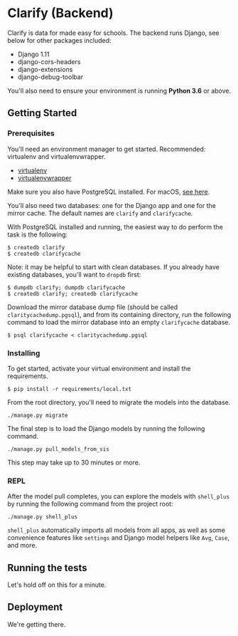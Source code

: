 # Clarify (Backend)

Clarify is data for made easy for schools. The backend runs Django, see below for other packages included:

- Django 1.11
- django-cors-headers
- django-extensions
- django-debug-toolbar

You'll also need to ensure your environment is running **Python 3.6** or above. 

## Getting Started

### Prerequisites

You'll need an environment manager to get started. Recommended: virtualenv and virtualenvwrapper.

- [virtualenv](https://virtualenv.pypa.io/en/stable/installation/)
- [virtualenvwrapper](https://virtualenvwrapper.readthedocs.io/en/latest/install.html)

Make sure you also have PostgreSQL installed. For macOS, [see here](http://postgresapp.com/). 

You'll also need two databases: one for the Django app and one for the mirror cache.  The default names are `clarify` and `clarifycache`.

With PostgreSQL installed and running, the easiest way to do perform the task is the following:

```
$ createdb clarify
$ createdb clarifycache
```

Note: it may be helpful to start with clean databases. If you already have existing databases, you'll want to `dropdb` first:

```
$ dumpdb clarify; dumpdb clarifycache
$ createdb clarify; createdb clarifycache
```

Download the mirror database dump file (should be called `claritycachedump.pgsql`), and from its containing directory, run the following command to load the mirror database into an empty `clarifycache` database.

```
$ psql clarifycache < claritycachedump.pgsql
```

### Installing

To get started, activate your virtual environment and install the requirements.

```
$ pip install -r requirements/local.txt
```

From the root directory, you'll need to migrate the models into the database. 

```
./manage.py migrate
```

The final step is to load the Django models by running the following command.

```
./manage.py pull_models_from_sis
```

This step may take up to 30 minutes or more. 

### REPL

After the model pull completes, you can explore the models with `shell_plus` by running the following command from the project root:

```
./manage.py shell_plus
```
`shell_plus` automatically imports all models from all apps, as well as some convenience features like `settings` and Django model helpers like `Avg`, `Case`, and more.  


## Running the tests

Let's hold off on this for a minute.

## Deployment

We're getting there. 
